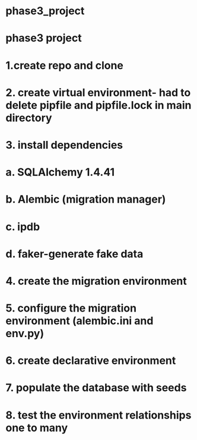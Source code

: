 # phase3_project

# phase3 project

# 1.create repo and clone

# 2. create virtual environment- had to delete pipfile and pipfile.lock in main directory

# 3. install dependencies

# a. SQLAlchemy 1.4.41

# b. Alembic (migration manager)

# c. ipdb

# d. faker-generate fake data

# 4. create the migration environment

# 5. configure the migration environment (alembic.ini and env.py)

# 6. create declarative environment

# 7. populate the database with seeds

# 8. test the environment relationships one to many
